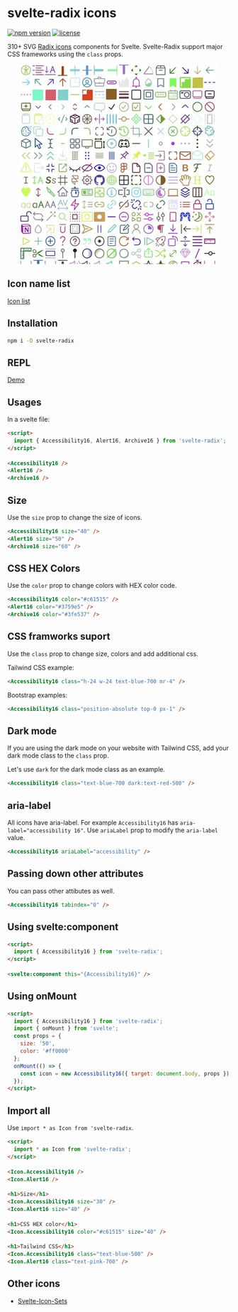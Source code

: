 # svelte-radix icons

[![npm version](https://badgen.net/npm/v/svelte-radix)](https://www.npmjs.com/package/svelte-radix)
[![license](https://badgen.net/npm/license/svelte-radix)](https://github.com/shinokada/svelte-radix/blob/main/LICENSE)

310+ SVG [Radix icons](https://github.com/radix-ui/icons) components for Svelte. Svelte-Radix support major CSS frameworks using the `class` props.

<p align="center">
<img width="450" src="https://raw.githubusercontent.com/shinokada/svelte-radix/main/static/images/radix.webp" />
</p>

## Icon name list

[Icon list](https://github.com/shinokada/svelte-radix/blob/main/icon-list.md)

## Installation

```sh
npm i -D svelte-radix
```

## REPL

[Demo](https://svelte.dev/repl/fccdaf257870448bbb6b924fda6c3a5e?version=3.49.0)

## Usages

In a svelte file:

```html
<script>
  import { Accessibility16, Alert16, Archive16 } from 'svelte-radix';
</script>

<Accessibility16 />
<Alert16 />
<Archive16 />
```

## Size

Use the `size` prop to change the size of icons.

```html
<Accessibility16 size="40" />
<Alert16 size="50" />
<Archive16 size="60" />
```

## CSS HEX Colors

Use the `color` prop to change colors with HEX color code.

```html
<Accessibility16 color="#c61515" />
<Alert16 color="#3759e5" />
<Archive16 color="#3fe537" />
```

## CSS framworks suport

Use the `class` prop to change size, colors and add additional css.

Tailwind CSS example:

```html
<Accessibility16 class="h-24 w-24 text-blue-700 mr-4" />
```

Bootstrap examples:

```html
<Accessibility16 class="position-absolute top-0 px-1" />
```

## Dark mode

If you are using the dark mode on your website with Tailwind CSS, add your dark mode class to the `class` prop.

Let's use `dark` for the dark mode class as an example.

```html
<Accessibility16 class="text-blue-700 dark:text-red-500" />
```

## aria-label

All icons have aria-label. For example `Accessibility16` has `aria-label="accessibility 16"`.
Use `ariaLabel` prop to modify the `aria-label` value.

```html
<Accessibility16 ariaLabel="accessibility" />
```

## Passing down other attributes

You can pass other attibutes as well.

```html
<Accessibility16 tabindex="0" />
```

## Using svelte:component

```html
<script>
  import { Accessibility16 } from 'svelte-radix';
</script>

<svelte:component this="{Accessibility16}" />
```

## Using onMount

```html
<script>
  import { Accessibility16 } from 'svelte-radix';
  import { onMount } from 'svelte';
  const props = {
    size: '50',
    color: '#ff0000'
  };
  onMount(() => {
    const icon = new Accessibility16({ target: document.body, props });
  });
</script>
```

## Import all

Use `import * as Icon from 'svelte-radix`.

```html
<script>
  import * as Icon from 'svelte-radix';
</script>

<Icon.Accessibility16 />
<Icon.Alert16 />

<h1>Size</h1>
<Icon.Accessibility16 size="30" />
<Icon.Alert16 size="40" />

<h1>CSS HEX color</h1>
<Icon.Accessibility16 color="#c61515" size="40" />

<h1>Tailwind CSS</h1>
<Icon.Accessibility16 class="text-blue-500" />
<Icon.Alert16 class="text-pink-700" />
```

## Other icons

- [Svelte-Icon-Sets](https://svelte-svg-icons.vercel.app/)